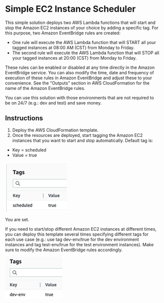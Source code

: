 # Simple EC2 Instance Scheduler

This simple solution deploys two AWS Lambda functions that will start and stop the Amazon EC2 instances of your choice by adding a specific tag. For this purpose, two Amazon EventBridge rules are created:

* One rule will execute the AWS Lambda function that will START all your tagged instances at 08:00 AM (CST) from Monday to Friday.
* The second rule will execute the AWS Lambda function that will STOP all your tagged instances at 20:00 (CST) from Monday to Friday.

These rules can be enabled or disabled at any time directly in the Amazon EventBridge service. You can also modify the time, date and frequency of execution of these rules in Amazon EventBridge and adjust these to your convenience. See the "Outputs" section in AWS CloudFormation for the name of the Amazon EventBridge rules.

You can use this solution with those environments that are not required to be on 24/7 (e.g.: dev and test) and save money.

## Instructions

1. Deploy the AWS CloudFormation template.
2. Once the resources are deployed, start tagging the Amazon EC2 instances that you want to start and stop automatically. Default tag is:

* Key = scheduled
* Value = true

![Default tags](default-tags.png)

You are set.

If you need to start/stop different Amazon EC2 instances at different times, you can deploy this template several times specifying different tags for each use case (e.g.: use tag dev-env/true for the dev environment instances and tag test-env/true for the test environment instances). Make sure to modify the Amazon EventBridge rules accordingly.

![Dev-env tags example](dev-env-tags.png)